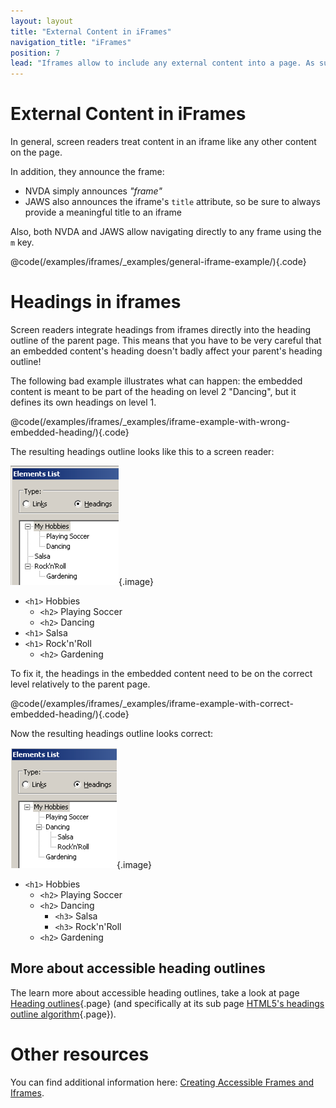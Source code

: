 ```yaml
---
layout: layout
title: "External Content in iFrames"
navigation_title: "iFrames"
position: 7
lead: "Iframes allow to include any external content into a page. As such, precaution must be taken that external content doesn't mess up the semantics of your content!"
---
```


# External Content in iFrames

In general, screen readers treat content in an iframe like any other content on the page.

In addition, they announce the frame:

- NVDA simply announces _"frame"_
- JAWS also announces the iframe's `title` attribute, so be sure to always provide a meaningful title to an iframe

Also, both NVDA and JAWS allow navigating directly to any frame using the `m` key.

@code(/examples/iframes/_examples/general-iframe-example/){.code}

# Headings in iframes

Screen readers integrate headings from iframes directly into the heading outline of the parent page. This means that you have to be very careful that an embedded content's heading doesn't badly affect your parent's heading outline!

The following bad example illustrates what can happen: the embedded content is meant to be part of the heading on level 2 "Dancing", but it defines its own headings on level 1.

@code(/examples/iframes/_examples/iframe-example-with-wrong-embedded-heading/){.code}

The resulting headings outline looks like this to a screen reader:

![Bad heading outline](_media/bad-heading-outline.png){.image}

- `<h1>` Hobbies
    - `<h2>` Playing Soccer
    - `<h2>` Dancing
- `<h1>` Salsa
- `<h1>` Rock'n'Roll
    - `<h2>` Gardening

To fix it, the headings in the embedded content need to be on the correct level relatively to the parent page.

@code(/examples/iframes/_examples/iframe-example-with-correct-embedded-heading/){.code}

Now the resulting headings outline looks correct:

![Correct heading outline](_media/correct-heading-outline.png){.image}

- `<h1>` Hobbies
    - `<h2>` Playing Soccer
    - `<h2>` Dancing
        - `<h3>` Salsa
        - `<h3>` Rock'n'Roll
    - `<h2>` Gardening

## More about accessible heading outlines

The learn more about accessible heading outlines, take a look at page [Heading outlines](/examples/headings){.page} (and specifically at its sub page [HTML5's headings outline algorithm](/examples/headings/html5s-headings-outline-algorithm){.page}).

# Other resources

You can find additional information here: [Creating Accessible Frames and Iframes](http://webaim.org/techniques/frames/).
